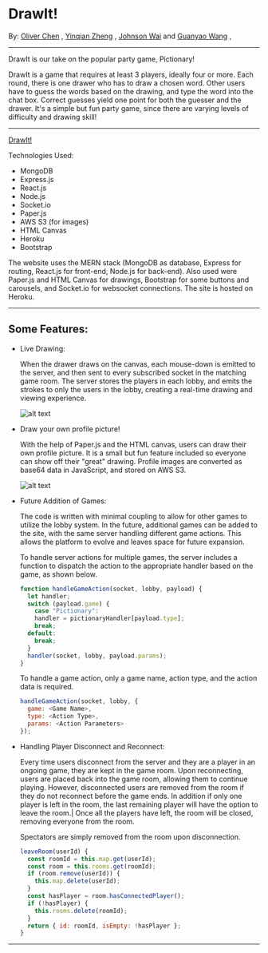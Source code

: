 # DrawIt!

By: [Oliver Chen](https://github.com/oliverzzzzaaa) , 
[Yinqian Zheng](https://github.com/yinqianzheng) ,
[Johnson Wai](https://github.com/KCSJW) and 
[Guanyao Wang](https://github.com/guw005) ,


-------------------

DrawIt is our take on the popular party game, Pictionary!

DrawIt is a game that requires at least 3 players, ideally four or more. Each round, there is one drawer who has to draw a chosen word. Other users have to guess the words based on the drawing, and type the word into the chat box. Correct guesses yield one point for both the guesser and the drawer. It's a simple but fun party game, since there are varying levels of difficulty and drawing skill!

-------------------

[DrawIt!](https://pictionary4.herokuapp.com/)


Technologies Used:
  + MongoDB
  + Express.js
  + React.js
  + Node.js
  + Socket.io
  + Paper.js
  + AWS S3 (for images)
  + HTML Canvas
  + Heroku
  + Bootstrap 
  
  The website uses the MERN stack (MongoDB as database, Express for routing, React.js for front-end, Node.js for back-end). 
  Also used were Paper.js and HTML Canvas for drawings, Bootstrap for some buttons and carousels, 
  and Socket.io for websocket connections.
  The site is hosted on Heroku.
  
-------------------

## **Some Features:**

  + Live Drawing: 
      
      When the drawer draws on the canvas, each mouse-down is emitted to the server, and then sent to every subscribed
      socket in the matching game room. The server stores the players in each lobby, and emits the strokes to only the
      users in the lobby, creating a real-time drawing and viewing experience.
      
      
      ![alt text](https://active-storage-rotten-egg-dev.s3-us-west-1.amazonaws.com/drawing.gif "Gameplay")
      
  + Draw your own profile picture!

      With the help of Paper.js and the HTML canvas, users can draw their own profile picture. It is a small but fun
      feature included so everyone can show off their "great" drawing. Profile images are converted as base64 data
      in JavaScript, and stored on AWS S3.
      
      ![alt text](https://active-storage-rotten-egg-dev.s3-us-west-1.amazonaws.com/profile.gif "Draw Your Own Profile Picture")

  + Future Addition of Games:
    
      The code is written with minimal coupling to allow for other games to utilize the lobby system. In the future,
      additional games can be added to the site, with the same server handling different game actions. This allows 
      the platform to evolve and leaves space for future expansion.
      
      To handle server actions for multiple games, the server includes a function to dispatch the action to the 
      appropriate handler based on the game, as shown below. 
      
      ``` javascript
      function handleGameAction(socket, lobby, payload) {
        let handler;
        switch (payload.game) {
          case "Pictionary":
          handler = pictionaryHandler[payload.type];
          break;
        default:
          break;  
        }
        handler(socket, lobby, payload.params);
      }
      ```
      
      To handle a game action, only a game name, action type, and the action data is required.
      
      ``` javascript
      handleGameAction(socket, lobby, {
        game: <Game Name>,
        type: <Action Type>,
        params: <Action Parameters>
      });
      ```
      
  + Handling Player Disconnect and Reconnect:
  
      Every time users disconnect from the server and they are a player in an ongoing game, they are kept 
      in the game room. Upon reconnecting, users are placed back into the game room, allowing them to continue playing.
      However, disconnected users are removed from the room if they do not reconnect before the game ends. 
      In addition if only one player is left in the room, the last remaining player will have the option to leave the room.|
      Once all the players have left, the room will be closed, removing everyone from the room.

      Spectators are simply removed from the room upon disconnection.
      
      ``` javascript
      leaveRoom(userId) {
        const roomId = this.map.get(userId);
        const room = this.rooms.get(roomId);
        if (room.remove(userId)) {
          this.map.delete(userId);
        }
        const hasPlayer = room.hasConnectedPlayer();
        if (!hasPlayer) {
          this.rooms.delete(roomId);
        }
        return { id: roomId, isEmpty: !hasPlayer };
      }

      ```
      
      
      
-------------------

